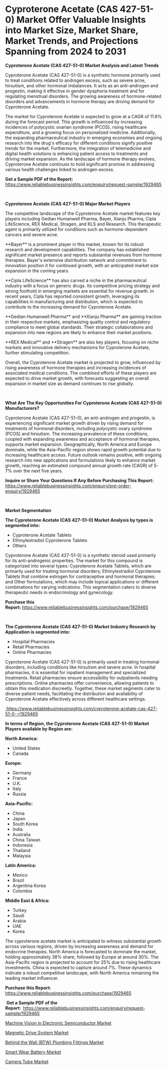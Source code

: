<p><h1>Cyproterone Acetate (CAS 427-51-0) Market Offer Valuable Insights into Market Size, Market Share, Market Trends, and Projections Spanning from 2024 to 2031</h1></p><p><strong>Cyproterone Acetate (CAS 427-51-0) Market Analysis and Latest Trends</strong></p>
<p><p>Cyproterone Acetate (CAS 427-51-0) is a synthetic hormone primarily used to treat conditions related to androgen excess, such as severe acne, hirsutism, and other hormonal imbalances. It acts as an anti-androgen and progestin, making it effective in gender dysphoria treatment and for regulating menstrual disorders. The growing awareness of hormone-related disorders and advancements in hormone therapy are driving demand for Cyproterone Acetate.</p><p>The market for Cyproterone Acetate is expected to grow at a CAGR of 11.6% during the forecast period. This growth is influenced by increasing incidences of polycystic ovarian syndrome (PCOS), rising healthcare expenditure, and a growing focus on personalized medicine. Additionally, the expanding pharmaceutical industry in emerging economies and ongoing research into the drug's efficacy for different conditions signify positive trends for the market. Furthermore, the integration of telemedicine and digital health solutions is enhancing patient access to treatments and driving market expansion. As the landscape of hormone therapy evolves, Cyproterone Acetate continues to hold significant promise in addressing various health challenges linked to androgen excess.</p></p>
<p><strong>Get a Sample PDF of the Report:&nbsp;</strong> <a href="https://www.reliablebusinessinsights.com/enquiry/request-sample/1929465?utm_campaign=1121&utm_medium=2&utm_source=Github&utm_content=ia&utm_term=25102024&utm_id=cyproterone-acetate-cas-427-51-0">https://www.reliablebusinessinsights.com/enquiry/request-sample/1929465</a></p>
<p>&nbsp;</p>
<p><strong>Cyproterone Acetate (CAS 427-51-0) Major Market Players</strong></p>
<p><p>The competitive landscape of the Cyproterone Acetate market features key players including Gedian Humanwell Pharma, Bayer, Xianju Pharma, Cipla LifeScience, REX Medical, Stragen, and KLS and Research. This therapeutic agent is primarily utilized for conditions such as hormone-dependent cancers and severe acne.</p><p>**Bayer** is a prominent player in this market, known for its robust research and development capabilities. The company has established significant market presence and reports substantial revenues from hormone therapies. Bayer's extensive distribution network and commitment to innovation position it for continued growth, with an anticipated market size expansion in the coming years.</p><p>**Cipla LifeScience** has also carved a niche in the pharmaceutical industry with a focus on generic drugs. Its competitive pricing strategy and strong foothold in emerging markets are essential for revenue growth. In recent years, Cipla has reported consistent growth, leveraging its capabilities in manufacturing and distribution, which is expected to contribute to the increasing demand for Cyproterone Acetate.</p><p>**Gedian Humanwell Pharma** and **Xianju Pharma** are gaining traction in their respective markets, emphasizing quality control and regulatory compliance to meet global standards. Their strategic collaborations and expansion into new regions are likely to enhance their market positions.</p><p>**REX Medical** and **Stragen** are also key players, focusing on niche markets and innovative delivery mechanisms for Cyproterone Acetate, further stimulating competition.</p><p>Overall, the Cyproterone Acetate market is projected to grow, influenced by rising awareness of hormone therapies and increasing incidences of associated medical conditions. The combined efforts of these players are expected to drive market growth, with forecasts suggesting an overall expansion in market size as demand continues to rise globally.</p></p>
<p>&nbsp;</p>
<p><strong>What Are The Key Opportunities For Cyproterone Acetate (CAS 427-51-0) Manufacturers?</strong></p>
<p><p>Cyproterone Acetate (CAS 427-51-0), an anti-androgen and progestin, is experiencing significant market growth driven by rising demand for treatments of hormonal disorders, including polycystic ovary syndrome (PCOS) and hirsutism. The increasing prevalence of these conditions, coupled with expanding awareness and acceptance of hormonal therapies, supports market expansion. Geographically, North America and Europe dominate, while the Asia-Pacific region shows rapid growth potential due to increasing healthcare access. Future outlook remains positive, with ongoing research into new applications and formulations likely to enhance market growth, reaching an estimated compound annual growth rate (CAGR) of 5-7% over the next five years.</p></p>
<p><strong>Inquire or Share Your Questions If Any Before Purchasing This Report:</strong> <a href="https://www.reliablebusinessinsights.com/enquiry/pre-order-enquiry/1929465?utm_campaign=1121&utm_medium=2&utm_source=Github&utm_content=ia&utm_term=25102024&utm_id=cyproterone-acetate-cas-427-51-0">https://www.reliablebusinessinsights.com/enquiry/pre-order-enquiry/1929465</a></p>
<p>&nbsp;</p>
<p><strong>Market Segmentation</strong></p>
<p><strong>The Cyproterone Acetate (CAS 427-51-0) Market Analysis by types is segmented into:</strong></p>
<p><ul><li>Cyproterone Acetate Tablets</li><li>Ethinylestradiol Cyproterone Tablets</li><li>Others</li></ul></p>
<p><p>Cyproterone Acetate (CAS 427-51-0) is a synthetic steroid used primarily for its anti-androgenic properties. The market for this compound is categorized into several types: Cyproterone Acetate Tablets, which are primarily used for treating hormonal disorders; Ethinylestradiol Cyproterone Tablets that combine estrogen for contraceptive and hormonal therapies; and Other formulations, which may include topical applications or different combinations for varying indications. This segmentation caters to diverse therapeutic needs in endocrinology and gynecology.</p></p>
<p><strong>Purchase this Report:&nbsp;</strong><a href="https://www.reliablebusinessinsights.com/purchase/1929465?utm_campaign=1121&utm_medium=2&utm_source=Github&utm_content=ia&utm_term=25102024&utm_id=cyproterone-acetate-cas-427-51-0">https://www.reliablebusinessinsights.com/purchase/1929465</a></p>
<p>&nbsp;</p>
<p><strong>The Cyproterone Acetate (CAS 427-51-0) Market Industry Research by Application is segmented into:</strong></p>
<p><ul><li>Hospital Pharmacies</li><li>Retail Pharmacies</li><li>Online Pharmacies</li></ul></p>
<p><p>Cyproterone Acetate (CAS 427-51-0) is primarily used in treating hormonal disorders, including conditions like hirsutism and severe acne. In hospital pharmacies, it is essential for inpatient management and specialized treatments. Retail pharmacies ensure accessibility for outpatients needing prescriptions. Online pharmacies offer convenience, allowing patients to obtain this medication discreetly. Together, these market segments cater to diverse patient needs, facilitating the distribution and availability of Cyproterone Acetate effectively across different healthcare settings.</p></p>
<p><a href="https://www.reliablebusinessinsights.com/cyproterone-acetate-cas-427-51-0--r1929465?utm_campaign=1121&utm_medium=2&utm_source=Github&utm_content=ia&utm_term=25102024&utm_id=cyproterone-acetate-cas-427-51-0">&nbsp;https://www.reliablebusinessinsights.com/cyproterone-acetate-cas-427-51-0--r1929465</a></p>
<p><strong>In terms of Region, the Cyproterone Acetate (CAS 427-51-0) Market Players available by Region are:</strong></p>
<p>
    <p> <strong> North America: </strong>
        <ul>
            <li>United States</li>
            <li>Canada</li>
        </ul>
        </p> 
    <p> <strong> Europe: </strong>
        <ul>
            <li>Germany</li>
            <li>France</li>
            <li>U.K.</li>
            <li>Italy</li>
            <li>Russia</li>
        </ul>
        </p> 
    <p> <strong> Asia-Pacific: </strong>
        <ul>
            <li>China</li>
            <li>Japan</li>
            <li>South Korea</li>
            <li>India</li>
            <li>Australia</li>
            <li>China Taiwan</li>
            <li>Indonesia</li>
            <li>Thailand</li>
            <li>Malaysia</li>
        </ul>
        </p> 
    <p> <strong> Latin America: </strong>
        <ul>
            <li>Mexico</li>
            <li>Brazil</li>
            <li>Argentina Korea</li>
            <li>Colombia</li>
        </ul>
        </p> 
    <p> <strong> Middle East & Africa: </strong>
        <ul>
            <li>Turkey</li>
            <li>Saudi</li>
            <li>Arabia</li>
            <li>UAE</li>
            <li>Korea</li>
        </ul>
    </p>
    </p>
<p><p>The cyproterone acetate market is anticipated to witness substantial growth across various regions, driven by increasing awareness and demand for endocrine therapies. North America is forecasted to dominate the market, holding approximately 38% share, followed by Europe at around 30%. The Asia-Pacific region is projected to account for 25% due to rising healthcare investments. China is expected to capture around 7%. These dynamics indicate a robust competitive landscape, with North America remaining the leading market influencer.</p></p>
<p><strong>Purchase this Report: </strong><a href="https://www.reliablebusinessinsights.com/purchase/1929465?utm_campaign=1121&utm_medium=2&utm_source=Github&utm_content=ia&utm_term=25102024&utm_id=cyproterone-acetate-cas-427-51-0">https://www.reliablebusinessinsights.com/purchase/1929465</a></p>
<p>&nbsp;<strong>Get a Sample PDF of the Report:&nbsp;&nbsp;</strong><a href="https://www.reliablebusinessinsights.com/enquiry/request-sample/1929465?utm_campaign=1121&utm_medium=2&utm_source=Github&utm_content=ia&utm_term=25102024&utm_id=cyproterone-acetate-cas-427-51-0">https://www.reliablebusinessinsights.com/enquiry/request-sample/1929465</a></p>
<p><strong></strong></p>
<p><p><a href="https://www.linkedin.com/pulse/global-machine-vision-electronic-semiconductor-market-exploring-ado1c?utm_campaign=1121&utm_medium=2&utm_source=Github&utm_content=ia&utm_term=25102024&utm_id=cyproterone-acetate-cas-427-51-0">Machine Vision in Electronic Semiconductor Market</a></p><p><a href="https://issuu.com/reportprime-2/docs/magnetic-drive-system-market-size-2_7b629d3c506499?utm_campaign=1121&utm_medium=2&utm_source=Github&utm_content=ia&utm_term=25102024&utm_id=cyproterone-acetate-cas-427-51-0">Magnetic Drive System Market</a></p><p><a href="https://github.com/wendisyqf/Market-Research-Report-List-1/blob/main/behind-the-wall-btw-plumbing-fittings-market.md?utm_campaign=1121&utm_medium=2&utm_source=Github&utm_content=ia&utm_term=25102024&utm_id=cyproterone-acetate-cas-427-51-0">Behind the Wall (BTW) Plumbing Fittings Market</a></p><p><a href="https://www.linkedin.com/pulse/smart-wear-battery-market-share-analysis-growth-trends-etvye?utm_campaign=1121&utm_medium=2&utm_source=Github&utm_content=ia&utm_term=25102024&utm_id=cyproterone-acetate-cas-427-51-0">Smart Wear Battery Market</a></p><p><a href="https://issuu.com/reportprime-2/docs/camera-tube-market-size-2030.pptx_2d3d1b1f33d287?utm_campaign=1121&utm_medium=2&utm_source=Github&utm_content=ia&utm_term=25102024&utm_id=cyproterone-acetate-cas-427-51-0">Camera Tube Market</a></p></p>